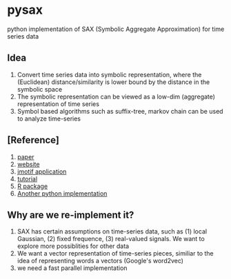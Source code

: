 # pysax
python implementation of SAX (Symbolic Aggregate Approximation) for time series data

## Idea
1. Convert time series data into symbolic representation, where the (Euclidean) distance/similarity is lower bound by the distance in the symbolic space
2. The symbolic representation can be viewed as a low-dim (aggregate) representation of time series
3. Symbol based algorithms such as suffix-tree, markov chain can be used to analyze time-series

## [Reference]
1. [paper](https://www.google.com.sg/url?sa=t&rct=j&q=&esrc=s&source=web&cd=1&cad=rja&uact=8&ved=0CB8QFjAA&url=http%3A%2F%2Fcs.gmu.edu%2F~jessica%2FSAX_DAMI_preprint.pdf&ei=q8AnVezIAc-SuAT14oGwDg&usg=AFQjCNFNhv_-lKglzZvDsuOBirND2ZINeQ&bvm=bv.90491159,d.c2E)
2. [website](http://www.cs.ucr.edu/~eamonn/SAX.htm)
3. [jmotif application](https://code.google.com/p/jmotif/wiki/SAX)
4. [tutorial](http://cs.gmu.edu/~jessica/sax.htm)
5. [R package](http://rug.mnhn.fr/seewave/HTML/MAN/SAX.html)
6. [Another python implementation](https://github.com/nphoff/saxpy)

## Why are we re-implement it?
1. SAX has certain assumptions on time-series data, such as (1) local Gaussian, (2) fixed frequence, (3) real-valued signals. We want to explore more possiblities for other data
2. We want a vector representation of time-series pieces, similiar to the idea of representing words a vectors (Google's word2vec)
3. we need a fast parallel implementation
